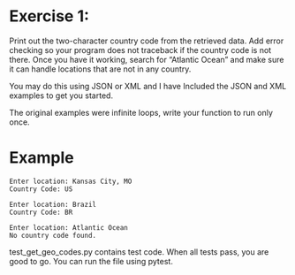 # Exercise 1: 
Print out the two-character country code from the retrieved data. 
Add error checking so your program does not traceback if the country code is not there. 
Once you have it working, search for “Atlantic Ocean” and make sure it can
handle locations that are not in any country.

You may do this using JSON or XML and I have Included the JSON and XML examples to get you started.

The original examples were infinite loops, write your function to run only once.

# Example
```
Enter location: Kansas City, MO
Country Code: US
```

```
Enter location: Brazil
Country Code: BR
```

```
Enter location: Atlantic Ocean
No country code found.
```

test_get_geo_codes.py contains test code.  When all tests pass, you are good to go.  You can run the file using pytest.
